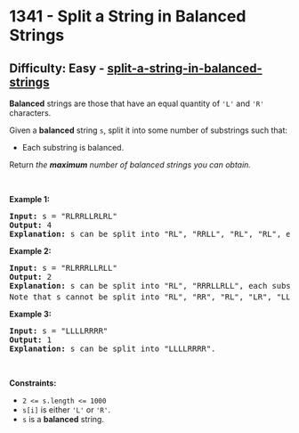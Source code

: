 <h1>1341 - Split a String in Balanced Strings</h1><h2>Difficulty: Easy - <a href="https://leetcode.com/problems/split-a-string-in-balanced-strings/">split-a-string-in-balanced-strings</a></h2><p><strong>Balanced</strong> strings are those that have an equal quantity of <code>&#39;L&#39;</code> and <code>&#39;R&#39;</code> characters.</p>

<p>Given a <strong>balanced</strong> string <code>s</code>, split it into some number of substrings such that:</p>

<ul>
	<li>Each substring is balanced.</li>
</ul>

<p>Return <em>the <strong>maximum</strong> number of balanced strings you can obtain.</em></p>

<p>&nbsp;</p>
<p><strong class="example">Example 1:</strong></p>

<pre>
<strong>Input:</strong> s = &quot;RLRRLLRLRL&quot;
<strong>Output:</strong> 4
<strong>Explanation:</strong> s can be split into &quot;RL&quot;, &quot;RRLL&quot;, &quot;RL&quot;, &quot;RL&quot;, each substring contains same number of &#39;L&#39; and &#39;R&#39;.
</pre>

<p><strong class="example">Example 2:</strong></p>

<pre>
<strong>Input:</strong> s = &quot;RLRRRLLRLL&quot;
<strong>Output:</strong> 2
<strong>Explanation:</strong> s can be split into &quot;RL&quot;, &quot;RRRLLRLL&quot;, each substring contains same number of &#39;L&#39; and &#39;R&#39;.
Note that s cannot be split into &quot;RL&quot;, &quot;RR&quot;, &quot;RL&quot;, &quot;LR&quot;, &quot;LL&quot;, because the 2<sup>nd</sup> and 5<sup>th</sup> substrings are not balanced.</pre>

<p><strong class="example">Example 3:</strong></p>

<pre>
<strong>Input:</strong> s = &quot;LLLLRRRR&quot;
<strong>Output:</strong> 1
<strong>Explanation:</strong> s can be split into &quot;LLLLRRRR&quot;.
</pre>

<p>&nbsp;</p>
<p><strong>Constraints:</strong></p>

<ul>
	<li><code>2 &lt;= s.length &lt;= 1000</code></li>
	<li><code>s[i]</code> is either <code>&#39;L&#39;</code> or <code>&#39;R&#39;</code>.</li>
	<li><code>s</code> is a <strong>balanced</strong> string.</li>
</ul>
